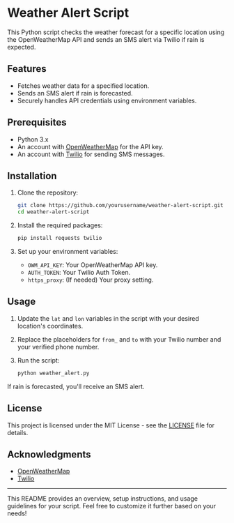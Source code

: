 
# Weather Alert Script

This Python script checks the weather forecast for a specific location using the OpenWeatherMap API and sends an SMS alert via Twilio if rain is expected. 

## Features

- Fetches weather data for a specified location.
- Sends an SMS alert if rain is forecasted.
- Securely handles API credentials using environment variables.

## Prerequisites

- Python 3.x
- An account with [OpenWeatherMap](https://openweathermap.org/api) for the API key.
- An account with [Twilio](https://www.twilio.com/) for sending SMS messages.

## Installation

1. Clone the repository:
   ```bash
   git clone https://github.com/yourusername/weather-alert-script.git
   cd weather-alert-script
   ```

2. Install the required packages:
   ```bash
   pip install requests twilio
   ```

3. Set up your environment variables:
   - `OWM_API_KEY`: Your OpenWeatherMap API key.
   - `AUTH_TOKEN`: Your Twilio Auth Token.
   - `https_proxy`: (If needed) Your proxy setting.

## Usage

1. Update the `lat` and `lon` variables in the script with your desired location's coordinates.

2. Replace the placeholders for `from_` and `to` with your Twilio number and your verified phone number.

3. Run the script:
   ```bash
   python weather_alert.py
   ```

If rain is forecasted, you'll receive an SMS alert.

## License

This project is licensed under the MIT License - see the [LICENSE](LICENSE) file for details.

## Acknowledgments

- [OpenWeatherMap](https://openweathermap.org/)
- [Twilio](https://www.twilio.com/)

---

This README provides an overview, setup instructions, and usage guidelines for your script. Feel free to customize it further based on your needs!
